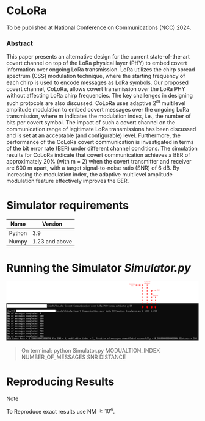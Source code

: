 # CoLoRa
To be published at National Conference on Communications (NCC) 2024.

### Abstract
This paper presents an alternative design for the current state-of-the-art covert channel on top of the LoRa physical layer (PHY) to embed covert information over ongoing LoRa transmission. LoRa utilizes the chirp spread spectrum (CSS) modulation technique, where the starting frequency of each chirp is used to encode messages as LoRa symbols. Our proposed covert channel, CoLoRa, allows covert transmission over the LoRa PHY without affecting LoRa chirp frequencies. The key challenges in designing such protocols are also discussed. CoLoRa uses adaptive $2^{m}$ multilevel amplitude modulation to embed covert messages over the ongoing LoRa transmission, where m indicates the modulation index, i.e., the number of bits per covert symbol. The impact of such a covert channel on the communication range of legitimate LoRa transmissions has been discussed and is set at an acceptable (and configurable) level. Furthermore, the performance of the CoLoRa covert communication is investigated in terms of the bit error rate (BER) under different channel conditions. The simulation results for CoLoRa indicate that covert communication achieves a BER of approximately 20% (with m = 2) when the covert transmitter and receiver are 600 m apart, with a target signal-to-noise ratio (SNR) of 6 dB. By increasing the modulation index, the adaptive multilevel amplitude modulation feature effectively improves the BER.

# Simulator requirements
Name          | Version
------------- | -------------
Python        | 3.9
Numpy         | 1.23 and above

# Running the Simulator *Simulator.py*
![Images/1.png](Images/1.png?raw=true)

> On terminal:
> python Simulator.py MODUALTION_INDEX NUMBER_OF_MESSAGES SNR DISTANCE


# Reproducing Results


> [!NOTE]
> To Reproduce exact results use NM $\geq 10 ^{4}$.